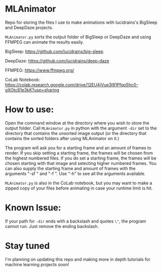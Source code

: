 # MLAnimator
 Repo for storing the files I use to make animations with lucidrains's BigSleep and DeepDaze projects.
 
 `MLAnimator.py` sorts the output folder of BigSleep or DeepDaze and using FFMPEG can animate the results easily.

 BigSleep: https://github.com/lucidrains/big-sleep
 
 DeepDaze: https://github.com/lucidrains/deep-daze
 
 FFMPEG: https://www.ffmpeg.org/

 CoLab Notebook: https://colab.research.google.com/drive/12EU4iVue3I91Pfqo5hc0-gXOtc81e3kK?usp=sharing

# How to use:

Open the command window at the directory where you wish to store the output folder. Call `MLAnimator.py` in python with the argument `-dir` set to the directory that contains the unsorted image output (or the directory that contains the sorted folders after using MLAnimator on it.)

The program will ask you for a starting frame and an amount of frames to render. If you skip setting a starting frame, the frames will be chosen from the highest numbered files. If you do set a starting frame, the frames will be chosen starting with that image and selecting higher numbered frames.
You can also supply the starting frame and amount of frames with the arguments "-sf <number>" and "-f <number>". Use "-h" to see all the arguments available.

`MLAnimator.py` is also in the CoLab notebook, but you may want to make a zipped copy of your files before animating in case your runtime limit is hit.


# Known Issue:

If your path for `-dir` ends with a backslash and quotes `\"`, the program cannot run. Just remove the ending backslash.

	
# Stay tuned
	
I'm planning on updating this repo and making more in depth tutorials for machine learning projects soon!

